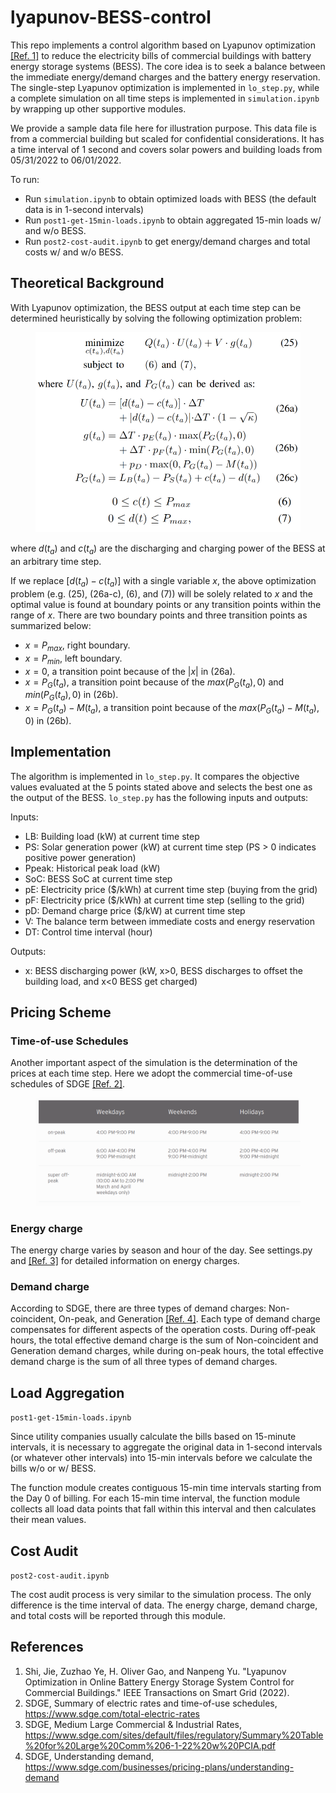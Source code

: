 # lyapunov-BESS-control

This repo implements a control algorithm based on Lyapunov optimization [[Ref. 1]](https://ieeexplore.ieee.org/document/9853637) to reduce the electricity bills of commercial buildings with battery energy storage systems (BESS). The core idea is to seek a balance between the immediate energy/demand charges and the battery energy reservation. The single-step Lyapunov optimization is implemented in ```lo_step.py```, while a complete simulation on all time steps is implemented in ```simulation.ipynb``` by wrapping up other supportive modules. 

We provide a sample data file here for illustration purpose. This data file is from a commercial building but scaled for confidential considerations. It has a time interval of 1 second and covers solar powers and building loads from 05/31/2022 to 06/01/2022.

To run:
- Run ```simulation.ipynb``` to obtain optimized loads with BESS (the default data is in 1-second intervals)
- Run ```post1-get-15min-loads.ipynb``` to obtain aggregated 15-min loads w/ and w/o BESS.
- Run ```post2-cost-audit.ipynb``` to get energy/demand charges and total costs w/ and w/o BESS.

## Theoretical Background

With Lyapunov optimization, the BESS output at each time step can be determined heuristically by solving the following optimization problem:

<figure>
    <img src="/assets/la_equations.png"
         width="450"
         alt="Lyapunov optimization">
</figure>

where $d(t_a)$ and $c(t_a)$ are the discharging and charging power of the BESS at an arbitrary time step. 

If we replace $[d(t_a) - c(t_a)]$ with a single variable $x$, the above optimization problem (e.g. (25), (26a-c), (6), and (7)) will be solely related to $x$ and the optimal value is found at boundary points or any transition points within the range of $x$. There are two boundary points and three transition points as summarized below:

- $x = P_{max}$, right boundary.
- $x = P_{min}$, left boundary.
- $x = 0$, a transition point because of the $|x|$ in (26a).
- $x = P_G(t_a)$,  a transition point because of the $max(P_G(t_a), 0)$ and $min(P_G(t_a), 0)$ in (26b).
- $x = P_G(t_a) - M(t_a)$,  a transition point because of the $max(P_G(t_a) - M(t_a), 0)$ in (26b).

## Implementation
The algorithm is implemented in ```lo_step.py```. It compares the objective values evaluated at the 5 points stated above and selects the best one as the output of the BESS. ```lo_step.py``` has the following inputs and outputs:

Inputs:
- LB: Building load (kW) at current time step
- PS: Solar generation power (kW) at current time step (PS > 0 indicates positive power generation)
- Ppeak: Historical peak load (kW)
- SoC: BESS SoC at current time step
- pE: Electricity price ($/kWh) at current time step (buying from the grid)
- pF: Electricity price ($/kWh) at current time step (selling to the grid)
- pD: Demand charge price ($/kW) at current time step
- V: The balance term between immediate costs and energy reservation
- DT: Control time interval (hour)

Outputs:
- x: BESS discharging power (kW, x>0, BESS discharges to offset the building load, and x<0 BESS get charged)

## Pricing Scheme
### Time-of-use Schedules
Another important aspect of the simulation is the determination of the prices at each time step. Here we adopt the commercial time-of-use schedules of SDGE [[Ref. 2]](https://www.sdge.com/total-electric-rates).

<figure>
    <img src="/assets/time_of_use.png"
         width="650"
         alt="Time_of_use table">
</figure>

### Energy charge
The energy charge varies by season and hour of the day. See settings.py and [[Ref. 3]](https://www.sdge.com/sites/default/files/regulatory/Summary%20Table%20for%20Large%20Comm%206-1-22%20w%20PCIA.pdf) for detailed information on energy charges.

### Demand charge
According to SDGE, there are three types of demand charges: Non-coincident, On-peak, and Generation [[Ref. 4]](https://www.sdge.com/businesses/pricing-plans/understanding-demand). Each type of demand charge compensates for different aspects of the operation costs. During off-peak hours, the total effective demand charge is the sum of Non-coincident and Generation demand charges, while during on-peak hours, the total effective demand charge is the sum of all three types of demand charges.

## Load Aggregation

```post1-get-15min-loads.ipynb```

Since utility companies usually calculate the bills based on 15-minute intervals, it is necessary to aggregate the original data in 1-second intervals (or whatever other intervals) into 15-min intervals before we calculate the bills w/o or w/ BESS.

The function module creates contiguous 15-min time intervals starting from the Day 0 of billing. For each 15-min time interval, the function module collects all load data points that fall within this interval and then calculates their mean values.

## Cost Audit

```post2-cost-audit.ipynb```

The cost audit process is very similar to the simulation process. The only difference is the time interval of data. The energy charge, demand charge, and total costs will be reported through this module.

## References
1. Shi, Jie, Zuzhao Ye, H. Oliver Gao, and Nanpeng Yu. "Lyapunov Optimization in Online Battery Energy Storage System Control for Commercial Buildings." IEEE Transactions on Smart Grid (2022).
2. SDGE, Summary of electric rates and time-of-use schedules, https://www.sdge.com/total-electric-rates
3. SDGE, Medium Large Commercial & Industrial Rates, https://www.sdge.com/sites/default/files/regulatory/Summary%20Table%20for%20Large%20Comm%206-1-22%20w%20PCIA.pdf
4. SDGE, Understanding demand, https://www.sdge.com/businesses/pricing-plans/understanding-demand

